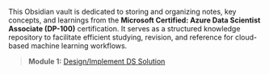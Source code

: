 This Obsidian vault is dedicated to storing and organizing notes, key concepts, and learnings from the **Microsoft Certified: Azure Data Scientist Associate (DP-100)** certification. It serves as a structured knowledge repository to facilitate efficient studying, revision, and reference for cloud-based machine learning workflows.

> **Module 1:** [Design/Implement DS Solution](DS%20solution.md)
> 